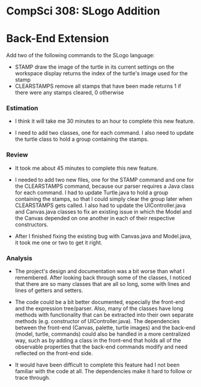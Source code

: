 CompSci 308: SLogo Addition
===================


Back-End Extension
=======

Add two of the following commands to the SLogo language:
* STAMP	draw the image of the turtle in its current settings on the workspace display
returns the index of the turtle's image used for the stamp
* CLEARSTAMPS	remove all stamps that have been made
returns 1 if there were any stamps cleared, 0 otherwise

### Estimation

* I think it will take me 30 minutes to an hour to complete this new feature.

* I need to add two classes, one for each command. I also need to update the turtle class to hold a group containing the stamps.

### Review

* It took me about 45 minutes to complete this new feature.

* I needed to add two new files, one for the STAMP command and one for the CLEARSTAMPS command, because our parser requires a Java class for each command. I had to update Turtle.java to hold a group containing the stamps, so that I could simply clear the group later when CLEARSTAMPS gets called. I also had to update the UIController.java and Canvas.java classes to fix an existing issue in which the Model and the Canvas depended on one another in each of their respective constructors.

* After I finished fixing the existing bug with Canvas.java and Model.java, it took me one or two to get it right.

### Analysis

* The project's design and documentation was a bit worse than what I remembered. After looking back through some of the classes, I noticed that there are so many classes that are all so long, some with lines and lines of getters and setters.

* The code could be a bit better documented, especially the front-end and the expression tree/parser. Also, many of the classes have long methods with functionality that can be extracted into their own separate methods (e.g. constructor of UIController.java). The dependencies between the front-end (Canvas, palette, turtle images) and the back-end (model, turtle, commands) could also be handled in a more centralized way, such as by adding a class in the front-end that holds all of the observable properties that the back-end commands modify and need reflected on the front-end side.

* It would have been difficult to complete this feature had I not been familiar with the code at all. The dependencies make it hard to follow or trace through.